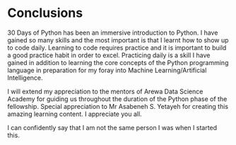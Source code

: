 # Conclusions

30 Days of Python has been an immersive introduction to Python. I have gained so many skills and the most important is that I learnt how to show up to code daily. Learning to code requires practice and it is important to build a good practice habit in order to excel. Practicing daily is a skill I have gained in addition to learning the core concepts of the Python programming language in preparation for my foray into Machine Learning/Artificial Intelligence.

I will extend my appreciation to the mentors of Arewa Data Science Academy for guiding us throughout the duration of the Python phase of the fellowship. Special appreciation to Mr Asabeneh S. Yetayeh for creating this amazing learning content. I appreciate you all.

I can confidently say that I am not the same person I was when I started this.
